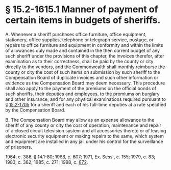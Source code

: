 # § 15.2-1615.1 Manner of payment of certain items in budgets of sheriffs.

<p>A. Whenever a sheriff purchases office furniture, office equipment, stationery, office supplies, telephone or telegraph service, postage, or repairs to office furniture and equipment in conformity and within the limits of allowances duly made and contained in the then current budget of any such sheriff under the provisions of this chapter, the invoices therefor, after examination as to their correctness, shall be paid by the county or city directly to the vendors, and the Commonwealth shall monthly reimburse the county or city the cost of such items on submission by such sheriff to the Compensation Board of duplicate invoices and such other information or evidence as the Compensation Board may deem necessary. This procedure shall also apply to the payment of the premiums on the official bonds of such sheriffs, their deputies and employees, to the premiums on burglary and other insurance, and for any physical examinations required pursuant to § <a href='http://law.lis.virginia.gov/vacode/15.2-1705/'>15.2-1705</a> for a sheriff and each of his full-time deputies at a rate specified by the Compensation Board.</p><p>B. The Compensation Board may allow as an expense allowance to the sheriff of any county or city the cost of operation, maintenance and repair of a closed circuit television system and all accessories thereto or of leasing electronic security equipment or making repairs to the same, which system and equipment are installed in any jail under his control for the surveillance of prisoners.</p><p>1964, c. 386, § 14.1-80; 1968, c. 607; 1971, Ex. Sess., c. 155; 1979, c. 83; 1983, c. 382; 1985, c. 271; 1998, c. <a href='http://lis.virginia.gov/cgi-bin/legp604.exe?981+ful+CHAP0872'>872</a>.</p>